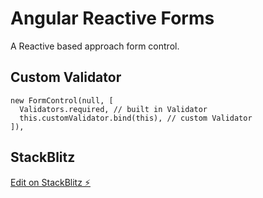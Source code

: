 # Angular Reactive Forms

A Reactive based approach form control.

## Custom Validator

    new FormControl(null, [
      Validators.required, // built in Validator
      this.customValidator.bind(this), // custom Validator
    ]),

## StackBlitz

[Edit on StackBlitz ⚡️](https://stackblitz.com/edit/angular-ivy-spdomn)